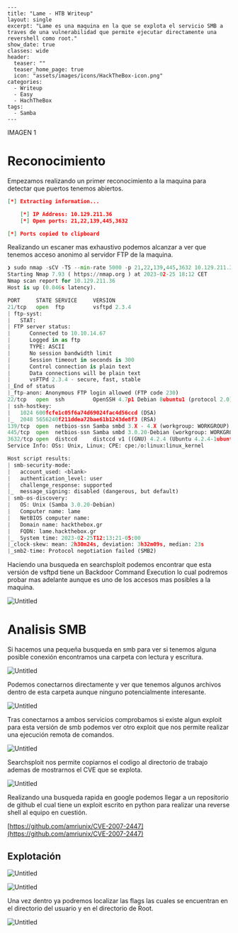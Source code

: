 ```
---
title: "Lame - HTB Writeup"
layout: single
excerpt: "Lame es una maquina en la que se explota el servicio SMB a traves de una vulnerabilidad que permite ejecutar directamente una revershell como root."
show_date: true
classes: wide
header:
  teaser: ""
  teaser_home_page: true
  icon: "assets/images/icons/HackTheBox-icon.png"
categories:
  - Writeup
  - Easy
  - HachTheBox
tags:
  - Samba
---
```

IMAGEN 1

# Reconocimiento

Empezamos realizando un primer reconocimiento a la maquina para detectar que puertos tenemos abiertos.

```json
[*] Extracting information...

    [*] IP Address: 10.129.211.36
    [*] Open ports: 21,22,139,445,3632

[*] Ports copied to clipboard
```

Realizando un escaner mas exhaustivo podemos alcanzar a ver que tenemos acceso anonimo al servidor FTP de la maquina.

```python
❯ sudo nmap -sCV -T5 --min-rate 5000 -p 21,22,139,445,3632 10.129.211.36 -oN openPorts -Pn
Starting Nmap 7.93 ( https://nmap.org ) at 2023-02-25 18:12 CET
Nmap scan report for 10.129.211.36
Host is up (0.046s latency).

PORT     STATE SERVICE     VERSION
21/tcp   open  ftp         vsftpd 2.3.4
| ftp-syst:
|   STAT:
| FTP server status:
|      Connected to 10.10.14.67
|      Logged in as ftp
|      TYPE: ASCII
|      No session bandwidth limit
|      Session timeout in seconds is 300
|      Control connection is plain text
|      Data connections will be plain text
|      vsFTPd 2.3.4 - secure, fast, stable
|_End of status
|_ftp-anon: Anonymous FTP login allowed (FTP code 230)
22/tcp   open  ssh         OpenSSH 4.7p1 Debian 8ubuntu1 (protocol 2.0)
| ssh-hostkey:
|   1024 600fcfe1c05f6a74d69024fac4d56ccd (DSA)
|_  2048 5656240f211ddea72bae61b1243de8f3 (RSA)
139/tcp  open  netbios-ssn Samba smbd 3.X - 4.X (workgroup: WORKGROUP)
445/tcp  open  netbios-ssn Samba smbd 3.0.20-Debian (workgroup: WORKGROUP)
3632/tcp open  distccd     distccd v1 ((GNU) 4.2.4 (Ubuntu 4.2.4-1ubuntu4))
Service Info: OSs: Unix, Linux; CPE: cpe:/o:linux:linux_kernel

Host script results:
| smb-security-mode:
|   account_used: <blank>
|   authentication_level: user
|   challenge_response: supported
|_  message_signing: disabled (dangerous, but default)
| smb-os-discovery:
|   OS: Unix (Samba 3.0.20-Debian)
|   Computer name: lame
|   NetBIOS computer name:
|   Domain name: hackthebox.gr
|   FQDN: lame.hackthebox.gr
|_  System time: 2023-02-25T12:13:21-05:00
|_clock-skew: mean: 2h30m24s, deviation: 3h32m09s, median: 23s
|_smb2-time: Protocol negotiation failed (SMB2)
```

Haciendo una busqueda en searchsploit podemos encontrar que esta versión de vsftpd tiene un Backdoor Command Execution lo cual podremos probar mas adelante aunque es uno de los accesos mas posibles a la maquina.

![Untitled](Lame%20bba8e2bf6e624bcaa11a2ab3f2702428/Untitled.png)

# Analisis SMB

Si hacemos una pequeña busqueda en smb para ver si tenemos alguna posible conexión encontramos una carpeta con lectura y escritura.

![Untitled](img/Untitled%201.png)

Podemos conectarnos directamente y ver que tenemos algunos archivos dentro de esta carpeta aunque ninguno potencialmente interesante.

![Untitled](img/Untitled%202.png)

Tras conectarnos a ambos servicios comprobamos si existe algun exploit para esta versión de smb podemos ver otro exploit que nos permite realizar una ejecución remota de comandos.

![Untitled](img/Untitled%203.png)

Searchsploit nos permite copiarnos el codigo al directorio de trabajo ademas de mostrarnos el CVE que se explota.

![Untitled](img/Untitled%204.png)

Realizando una busqueda rapida en google podemos llegar a un repositorio de github el cual tiene un exploit escrito en python para realizar una reverse shell al equipo en cuestión. 

[https://github.com/amriunix/CVE-2007-2447](https://github.com/amriunix/CVE-2007-2447)

## Explotación

![Untitled](img/Untitled%205.png)

![Untitled](img/Untitled%206.png)

Una vez dentro ya podremos localizar las flags las cuales se encuentran en el directorio del usuario y en el directorio de Root.

![Untitled](img/Untitled%207.png)